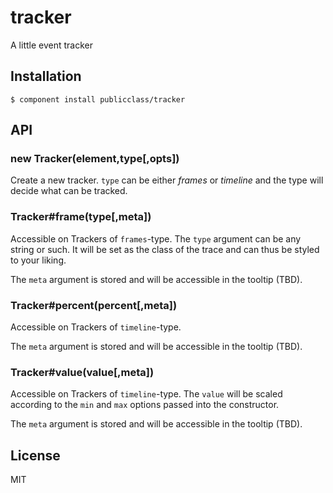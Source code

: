 
# tracker

  A little event tracker

## Installation

    $ component install publicclass/tracker

## API

### new Tracker(element,type[,opts])

  Create a new tracker. `type` can be either _frames_ or _timeline_ and the type will decide what can be tracked.

### Tracker#frame(type[,meta])

  Accessible on Trackers of `frames`-type. The `type` argument can be any string or such. It will be set as the class of the trace and can thus be styled to your liking.

  The `meta` argument is stored and will be accessible in the tooltip (TBD).

### Tracker#percent(percent[,meta])

  Accessible on Trackers of `timeline`-type.

  The `meta` argument is stored and will be accessible in the tooltip (TBD).

### Tracker#value(value[,meta])

  Accessible on Trackers of `timeline`-type. The `value` will be scaled according to the `min` and `max` options passed into the constructor.

  The `meta` argument is stored and will be accessible in the tooltip (TBD).

## License

  MIT
